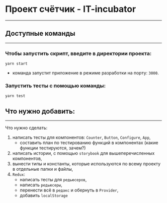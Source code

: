 # Проект счётчик - **IT-incubator**
---

## Доступные команды
---
### Чтобы запустить скрипт, введите в директории проекта:

```shell
yarn start
```

- команда запустит приложение в режиме разработки на порту: `3000`.

### Запустить тесты с помощью команды:
```shell
yarn test
```

## Что нужно добавить:
---
Что нужно сделать:
1. написать тесты для компонентов: `Counter`, `Button`, `Configure`, `App`,
   - составить план по тестированию функций в компонентах (какие функции тестируются, зачем?)
2. написать истории, с помощью `storybook` для вышеперечисленных компонентов,
3. вынести типы и константы, которые используются по всему проекту в отдельные папки и файлы,
4. `Redux`:
    - написать тесты для `редьюсеров`,
    - написать `редьюсеры`,
    - перенести всё в `редакс` и обернуть в `Provider`,
    - добавить `localStorage`

